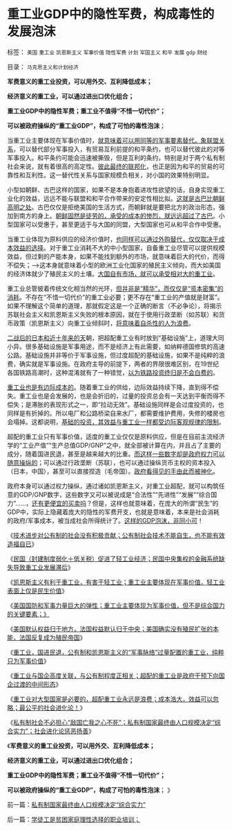 # 重工业GDP中的隐性军费，构成毒性的发展泡沫

标签： `美国` `重工业` `凯恩斯主义` `军事价值` `隐性军费` `计划` `军国主义` `和平` `发展` `gdp` `财经` 

目录： `马克思主义和计划经济`

**军费意义的重工业投资，可以用外交、互利降低成本；**

**经济意义的重工业，可以通过进出口优化组合；**

**重工业GDP中的隐性军费；重工业不值得“不惜一切代价”；**

**可以被政府操纵的“重工业GDP”，构成了可怕的毒性泡沫**；

当重工业主要体现在军事价值时，[就意味着可以用同等的军事要素替代。象联盟关系](../../../2010/3/20/政治只是经济学中的一种组织要素.md)，可以替代部分军事投入，有贸易互利前提的和平条约，也可以替代彼此的对等军事投入。和平条约可能会迅速被撕毁，但是互利的条约，特别是对于两个私有制社会来说，就有着很高的高定性。[彼此最终的联邦化](../../../2012/6/27/户籍制度让联邦自治政体天经地义.md)，也正是因为和平的贸易的可靠性和互利性。这一替代性关系与国家规模负相关，对小国的效果特别明显。

小型如朝鲜、古巴这样的国家，如果不是本身抱着进攻性欲望的话，自身实现重工业化的效益，远远不能与联盟和和平合作带来的安定性相比拟。[这就是古巴比朝鲜高明之处](http://darthvad.blog.sohu.com/131126086.html)。古巴仅仅是拒绝美国的生活方式，而朝鲜就是要把北方的政治形态，强加到南方的身上。[朝鲜固然是徒劳的，承受的成本的惨烈，就远远超过了古巴](../../../2012/6/12/朝鲜民主集中制中的统治阶级和剥削阶级.md)。小型国家可以受惠于，甚至更适于与大国的同盟，大型国家也可从和平合作中受惠。

当重工业体现为原料供应的经济价值时，[也同样可以通过外购替代，仅仅取决于成本效益的选择](../../../2011/1/18/美国不会支持中国“颜色革命”.md)。对于重工业消耗不大的中小型国家，自备重工业尽管可以提供规模效益，但过剩的产能本身，如果不能找到额外的市场，就意味着巨大的代价，而得不偿失；——>这本身就意味着小型的欧洲工业化国家的殖民主义倾向，而大如美国的经济体就少了殖民主义的土壤。[大国自有市场，就可以承受相对大的重工业](../../../2011/8/12/中国不是大国吗？.md)。

重工业总管披着传统文化相当然的光环，[但并非是“精华”，而仅仅是“资本密集”的消耗](../../../2012/7/10/重工业体现在军事价值，轻工业主要是民生价值；.md)。不存在“不惜一切代价”的重工业必要；更不存在“重工业的产值就是财富”。如果不理解这个简单的道理，那就假定这是一个正确的断言（不必争论），将揭示苏联社会主义和凯恩斯主义失败的根本原因，就在于使用行政垄断（如苏联）和货币政策（凯恩斯主义）向重工业倾斜时，[将意味着自杀性的人为浪费](../../../2009/12/18/交换创造价值决定了“市场才是经济”.md)。

[二战后的日本和近十年来的天](../../../2012/4/23/日本模式下的通货膨胀和“人民币汇率均衡了”.md)朝，把超配重工业有时放到“基础设施”上，道理大同小异。很多基础设施是军事用途，而不是经济上有此需要，如纳粹德国修筑的高速公路。基础设施并非等价于军事设施，但过度超配的基础设施，如果不是纯粹的浪费，确实就是军事设施。在政府主导的前提下，两者的界限很难区别，在19世纪各国铁路高潮时，这种混淆就有了一种错觉，[以为铁路投资终归是不会白费的](../../../2009/12/27/武广高铁，供应没有创造需求.md)。

[重工业也是有边际成本的](../../../2011/2/20/经济学科学标准（边际效用＋抽象建模＋实证统计）.md)。随着重工业的供给，边际效益持续下降，直到得不偿失。重工业也是会发展的，也是会折旧的，过量的投资总会有一天达到平衡而得不偿失；是滞胀的表现形式之一，即“拉动无效”。基础设施同样是会过度投资的，也同样是有折掉的。所以电厂和公路桥梁自来水厂，都需要维护费用，失修的楼房也会塌掉。这都说明，[基础的投资，其效益与重工业一样都受边际客观规律的限制](../../../2011/4/29/凯恩斯主义“路通财通”也许劳民伤财.md)。

超配的重工业只有军事价值，适度的重工业仅仅是原料供应，但是在目前主流经济学的“工业产值”“生产总值GDP/GNP”之中，就全部被计算在内，并且占了主要的成分，随着国进民退，甚至是越来越大的比重。[而这样一些数字却是政府权力可以随意操纵的](../../../2012/6/30/科学派是两百年来“政府干预论”的政治哲学.md)；可以通过行政垄断（苏联），也可以通过操纵货币主权的资本投入（日本，中国），甚至可以直接捏造（毛帝国）。[政府看得见的手由此而被神化](../../../2011/12/9/世界上没有免费的午餐；别以为经济学都不是科学.md)。

政府本身可以通过权力操纵，通过诸如凯恩斯主义，对重工业超配，就可以构筑任意的GDP/GNP数字，这些数字又可以被说成是“合法性”“先进性”“发展”“综合国力”……，[还有更便宜的买卖吗](../../../2012/6/30/科学派替代“君权神授”的宗教信仰；.md)？但是，这样也就意味着，在庞大的所谓“民生”的GDP中，实际上隐藏着庞大的隐性的军费开支，也就是意味着，本来是社会消耗的政府/军事成本，被当成社会所得统计了。[这样的GDP泡沫，非同小可](../../../2012/5/27/三驾马车没有拉动过增长,“唱衰中国”的可能是真相.md)！

《[技术进步对公有制的社会没有积极贡献；公有制社会技术不能自生，也不能有效造福自已](../../../2012/7/9/战争不能推动技术进步，技术对公有制社会没有贡献.md)》

《[民国（封建制度弱化＋低关税）促进了轻工业经济；民国中央集权的金融系统缺失导致重工业发展滞后](../../../2012/7/10/蒋介石的德国化，毛主席的一边倒.md)》

《[凯恩斯主义有利于重工业，有害于轻工业；重工业主要体现在军事价值，轻工业表面上仅是民生价值](../../../2012/7/10/重工业体现在军事价值，轻工业主要是民生价值；.md)》

《[美国国防和军事力量巨大的弹性；重工业主要体现为军事价值，但不是综合国力的关键要素；》](../../../2012/7/10/美国国防和军事力量巨大的弹性，巨大的增长潜力.md)

《[美国默认权益归于地方，法国权益默认归于中央；美国确实没有殖民扩张的本能，法国反复成为殖民帝国](../../../2012/7/11/美国与法式民主截然相反，法国为何反复成为殖民帝国？.md)》

《[重工业，国进民退，公有制和凯恩斯主义的“军事脉络”过量配置的重工业，纯粹只为军事价值](../../../2012/7/11/公有制，国企，重工业，国进民退，凯恩斯主义的军事脉络.md)》

《[重工业与国企高度关联，与公有制程度正相关；超配的重工业是政府干预下向国企过渡的中间形态](../../../2012/7/11/重工业和国企和殖民地，高度关联.md)》

《[重工业对大型国家是必要的，超配重工业永远是浪费；成本浩大，效益可以忽略；最公平的社会进化论！](../../../2012/7/12/非暴力竞争！最公平的社会进化论.md)》

《[私有制社会不必担心“敌国亡我之心不死”；私有制国家最终由人口规模决定“综合实力”；社会进化论惩恶扬善](../../../2012/7/13/私有制国家最终由人口规模决定“综合实力”.md)》

《**军费意义的重工业投资，可以用外交、互利降低成本；**

**经济意义的重工业，可以通过进出口优化组合；**

**重工业GDP中的隐性军费；重工业不值得“不惜一切代价”；**

**可以被政府操纵的“重工业GDP”，构成了可怕的毒性泡沫**； 》



前一篇：[私有制国家最终由人口规模决定“综合实力”](../../../2012/7/13/私有制国家最终由人口规模决定“综合实力”.md)

后一篇：[学徒工是贫困家庭理性选择的职业培训；](../../../2012/7/13/学徒工是贫困家庭理性选择的职业培训；.md)
